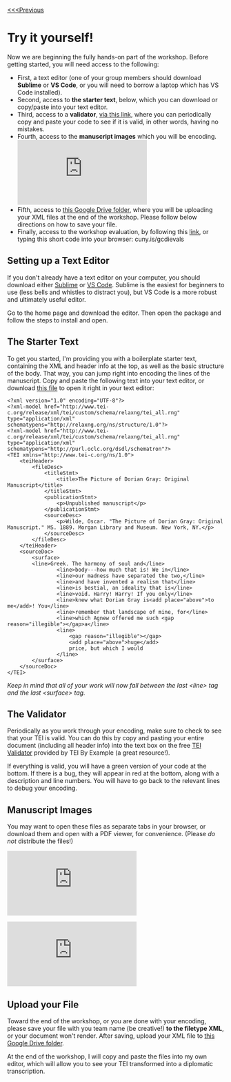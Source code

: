 [<<<Previous  ](elements.md)

# Try it yourself!

Now we are beginning the fully hands-on part of the workshop. Before getting started, you will need access to the following: 
- First, a text editor (one of your group members should download **Sublime** or **VS Code**, or you will need to borrow a laptop which has VS Code installed).
- Second, access to **the starter text**, below, which you can download or copy/paste into your text editor. 
- Third, access to a **validator**, [via this link](https://teibyexample.org/xquery/TBEvalidator.xq), where you can periodically copy and paste your code to see if it is valid, in other words, having no mistakes.
- Fourth, access to the **manuscript images** which you will be encoding.
    ![Image of First Manuscript Page](https://github.com/gofilipa/tei_workshop/blob/master/dorian_gray/podg_ms_20.pdf)
- Fifth, access to [this Google Drive folder](https://drive.google.com/drive/folders/17lHDHjyEkGffKfP8C6GWOjslif7uiPD5?usp=sharing), where you will be uploading your XML files at the end of the workshop. Please follow below directions on how to save your file.
- Finally, access to the workshop evaluation, by following this [link](cuny.is/gcdievals), or typing this short code into your browser: cuny.is/gcdievals

## Setting up a Text Editor

If you don't already have a text editor on your computer, you should download either [Sublime](https://www.sublimetext.com/) or [VS Code](https://code.visualstudio.com/download). Sublime is the easiest for beginners to use (less bells and whistles to distract you), but VS Code is a more robust and ultimately useful editor. 

Go to the home page and download the editor. Then open the package and follow the steps to install and open. 

## The Starter Text

To get you started, I'm providing you with a boilerplate starter text, containing the XML and header info at the top, as well as the basic structure of the body. That way, you can jump right into encoding the lines of the manuscript. Copy and paste the following text into your text editor, or download [this file](https://github.com/gofilipa/tei_workshop/blob/master/dorian_gray/starter_text.xml) to open it right in your text editor:

    <?xml version="1.0" encoding="UTF-8"?>
    <?xml-model href="http://www.tei-c.org/release/xml/tei/custom/schema/relaxng/tei_all.rng" type="application/xml" schematypens="http://relaxng.org/ns/structure/1.0"?>
    <?xml-model href="http://www.tei-c.org/release/xml/tei/custom/schema/relaxng/tei_all.rng" type="application/xml"
    schematypens="http://purl.oclc.org/dsdl/schematron"?>
    <TEI xmlns="http://www.tei-c.org/ns/1.0">
        <teiHeader>
            <fileDesc>
                <titleStmt>
                    <title>The Picture of Dorian Gray: Original Manuscript</title>
                </titleStmt>
                <publicationStmt>
                    <p>Unpublished manuscript</p>
                </publicationStmt>
                <sourceDesc>
                    <p>Wilde, Oscar. "The Picture of Dorian Gray: Original Manuscript." MS. 1889. Morgan Library and Museum. New York, NY.</p>
                </sourceDesc>
            </fileDesc>
        </teiHeader>
        <sourceDoc>
            <surface>
            <line>Greek. The harmony of soul and</line>
                    <line>body---how much that is! We in</line>
                    <line>our madness have separated the two,</line>
                    <line>and have invented a realism that</line>
                    <line>is bestial, an ideality that is</line>
                    <line>void. Harry! Harry! If you only</line>
                    <line>knew what Dorian Gray is<add place="above">to me</add>! You</line>
                    <line>remember that landscape of mine, for</line>
                    <line>which Agnew offered me such <gap reason="illegible"></gap>a</line>
                    <line>
                        <gap reason="illegible"></gap>
                        <add place="above">huge</add>
                        price, but which I would
                    </line>
            </surface>
        </sourceDoc>
    </TEI>

*Keep in mind that all of your work will now fall between the last &lt;line> tag and the last &lt;surface> tag.*

## The Validator

Periodically as you work through your encoding, make sure to check to see that your TEI is valid. You can do this by copy and pasting your entire document (including all header info) into the text box on the free [TEI Validator](https://teibyexample.org/xquery/TBEvalidator.xq) provided by TEI By Example (a great resource!). 

If everything is valid, you will have a green version of your code at the bottom. If there is a bug, they will appear in red at the bottom, along with a description and line numbers. You will have to go back to the relevant lines to debug your encoding.

## Manuscript Images

You may want to open these files as separate tabs in your browser, or download them and open with a PDF viewer, for convenience. (Please *do not* distribute the files!)

![Image of First Manuscript Page](https://github.com/gofilipa/tei_workshop/blob/master/dorian_gray/podg_ms_20.pdf)

![Image of Second Manuscript Page](https://github.com/gofilipa/tei_workshop/blob/master/dorian_gray/podg_ms_21.pdf)

## Upload your File

Toward the end of the workshop, or you are done with your encoding, please save your file with you team name (be creative!) **to the filetype XML**, or your document won't render. After saving, upload your XML file to [this Google Drive folder](https://drive.google.com/drive/folders/17lHDHjyEkGffKfP8C6GWOjslif7uiPD5?usp=sharing). 

At the end of the workshop, I will copy and paste the files into my own editor, which will allow you to see your TEI transformed into a diplomatic transcription. 
